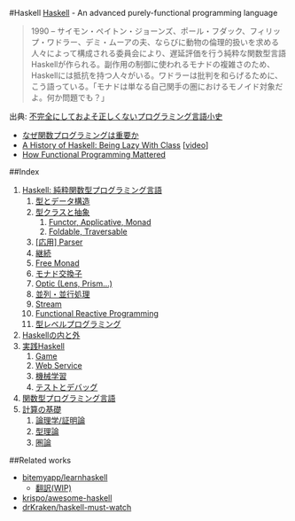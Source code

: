 #Haskell
[Haskell](https://www.haskell.org/) - An advanced purely-functional programming language

> 1990 – サイモン・ペイトン・ジョーンズ、ポール・フダック、フィリップ・ワドラー、デミ・ムーアの夫、ならびに動物の倫理的扱いを求める人々によって構成される委員会により、遅延評価を行う純粋な関数型言語Haskellが作られる。副作用の制御に使われるモナドの複雑さのため、Haskellには抵抗を持つ人々がいる。ワドラーは批判を和らげるために、こう語っている。「モナドは単なる自己関手の圏におけるモノイド対象だよ。何か問題でも？」

出典: [不完全にしておよそ正しくないプログラミング言語小史](http://www.aoky.net/articles/james_iry/brief-incomplete-and-mostly-wrong.htm)

* [なぜ関数プログラミングは重要か](http://www.sampou.org/haskell/article/whyfp.html)
* [A History of Haskell: Being Lazy With Class](http://haskell.cs.yale.edu/wp-content/uploads/2011/02/history.pdf) [[video](https://www.youtube.com/watch?v=3bjXGrycMhQ)]
* [How Functional Programming Mattered](http://nsr.oxfordjournals.org/content/early/2015/07/13/nsr.nwv042)

##Index
1. [Haskell: 純粋関数型プログラミング言語](handbook/1-0.md)
    1.  [型とデータ構造](handbook/1-1.md)
    2.  [型クラスと抽象](handbook/1-2.md)
        1. [Functor, Applicative, Monad](handbook/1-2-1.md)
        2. [Foldable, Traversable](handbook/1-2-2.md)
    3.  [[応用] Parser](handbook/1-3.md)
    4.  [継続](handbook/1-4.md)
    5.  [Free Monad](handbook/1-5.md)
    6.  [モナド交換子](handbook/1-6.md)
    7.  [Optic (Lens, Prism...)](handbook/1-7.md)
    8.  [並列・並行処理](handbook/1-8.md)
    9.  [Stream](handbook/1-9.md)
    10. [Functional Reactive Programming](handbook/1-10.md)
    11. [型レベルプログラミング](handbook/1-11.md)
2. [Haskellの内と外](handbook/2-0.md)
3. [実践Haskell](handbook/3-0.md)
    1. [Game](handbook/3-1.md)
    2. [Web Service](handbook/3-2.md)
    3. [機械学習](handbook/3-3.md)
    4. [テストとデバッグ](handbook/3-4.md)
4. [関数型プログラミング言語](handbook/4-0.md)
5. [計算の基礎](handbook/5-0.md)
    1. [論理学/証明論](handbook/5-1.md)
    2. [型理論](handbook/5-2.md)
    3. [圏論](handbook/5-3.md)

##Related works
* [bitemyapp/learnhaskell](https://github.com/bitemyapp/learnhaskell)
  * [翻訳(WIP)](https://github.com/fujimura/learnhaskell/tree/japanese)
* [krispo/awesome-haskell](https://github.com/krispo/awesome-haskell)
* [drKraken/haskell-must-watch](https://github.com/drKraken/haskell-must-watch)
